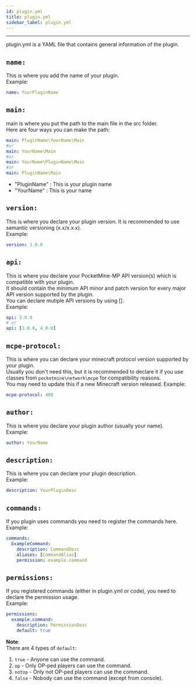 ```yaml
---
id: plugin.yml
title: plugin.yml
sidebar_label: plugin.yml
---
```

___

plugin.yml is a YAML file that contains general information of the plugin.  

## `name:`
This is where you add the name of your plugin.  
Example:
```yaml
name: YourPluginName
```

## `main:`
main is where you put the path to the main file in the src folder.  
Here are four ways you can make the path:
```yml
main: PluginName\YourName\Main
#or
main: YourName\Main
#or
main: YourName\PluginName\Main
#or
main: PluginName\Main
```

* "PluginName" : This is your plugin name  
* "YourName" : This is your name
## `version:`
This is where you declare your plugin version. It is recommended to use semantic versioning (x.x/x.x.x).  
Example:
```yml
version: 1.0.0
```

## `api:`
This is where you declare your PocketMine-MP API version(s) which is compatible with your plugin.  
It should contain the minimum API minor and patch version for every major API version supported by the plugin.  
You can declare mutiple API versions by using [].  
Example:
```yml
api: 3.0.0
# or
api: [3.0.0, 4.0.0]
```

## `mcpe-protocol:`
This is where you can declare your minecraft protocol version supported by your plugin.  
Usually you don't need this, but it is recommended to declare it if you use classes from `pocketmine\network\mcpe` for compatibility reasons.  
You may need to update this if a new Minecraft version released.
Example:
```yml
mcpe-protocol: 408
```

## `author:`
This is where you declare your plugin author (usually your name).  
Example:
```yml
author: YourName
```

## `description:`
This is where you can declare your plugin description.  
Example:
```yml
description: YourPluginDesc
```

## `commands:`
If you plugin uses commands you need to register the commands here.  
Example:
```yml
commands:
  ExampleCommand:
    description: CommandDesc
    aliases: [CommandAlias]
    permission: example.command
```

## `permissions:`
If you registered commands (either in plugin.yml or code), you need to declare the permission usage.  
Example:
```yml
permissions:
  example.command:
    description: PermissionDesc
    default: true
```
**Note**:  
There are 4 types of `default`:  
1. `true` - Anyone can use the command.
2. `op` - Only OP-ped players can use the command.
2. `notop` - Only not OP-ped players can use the command.
4. `false` - Nobody can use the command (except from console).
